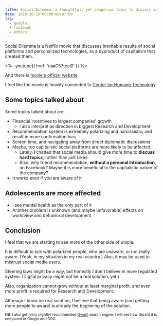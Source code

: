 ```yaml
---
title: Social Dilemma, a thoughtful, yet dangerous topic to discuss in general
date: 2020-10-19T00:00:00+07:00
tag:
  - google
  - facebook
  - ethics
---
```


Social Dilemma is a Netflix movie that discusses inevitable results of social platforms and personalized technologies, as a byproduct of capitalism that created them.

<%- youtube({ href: 'uaaC57tcci0' }) %>

And there is [movie's official website](https://www.thesocialdilemma.com/).

I feel like the movie is heavily connected to [Center for Humane Technology](https://www.humanetech.com/).

<!-- excerpt -->

## Some topics talked about

Some topics talked about are

- Financial incentives to largest companies' growth
  - I also interpret as direction in biggest Research and Development
- Recommendation system is extremely polarizing and narcissistic; and result in more confirmation bias
- Screen time, and navigating away from direct diplomatic discussions
- Maybe, too capitalistic social platforms are more likely to be affected
  - Lately, I chatted that social media should give more time to **discuss hard topics**, rather than just Likes.
  - Also, why friend recommendation, **without a personal introduction**, on Facebook? Maybe it is more beneficial to the capitalistic nature of the company?
- It works even if you are aware of it

## Adolescents are more affected

- I see mental health as the only part of it
- Another problem is unknown (and maybe unfavorable) effects on worldview and behavioral development

## Conclusion

I feel that we are starting to see more of the other side of utopia.

It is difficult to talk with polarized people, who are unaware, or not really aware. (Yeah, in my situation in my real country.) Also, it may be used to mistrust social media users.

Steering laws might be a way, but honestly I don't believe in more regulated system. (Digital privacy might not be a real solution, yet.)

Also, organization cannot grow without at least marginal profit, and even more profit is required for Research and Development.

Although I know no real solution, I believe that being aware (and getting more people to aware) is already the beginning of the solution.

<small data-markdown>NB: I also get (very slightly) recommended [Qwant](https://www.qwant.com/) search engine. I will see how decent it is compared to Google and DDG.</small>
